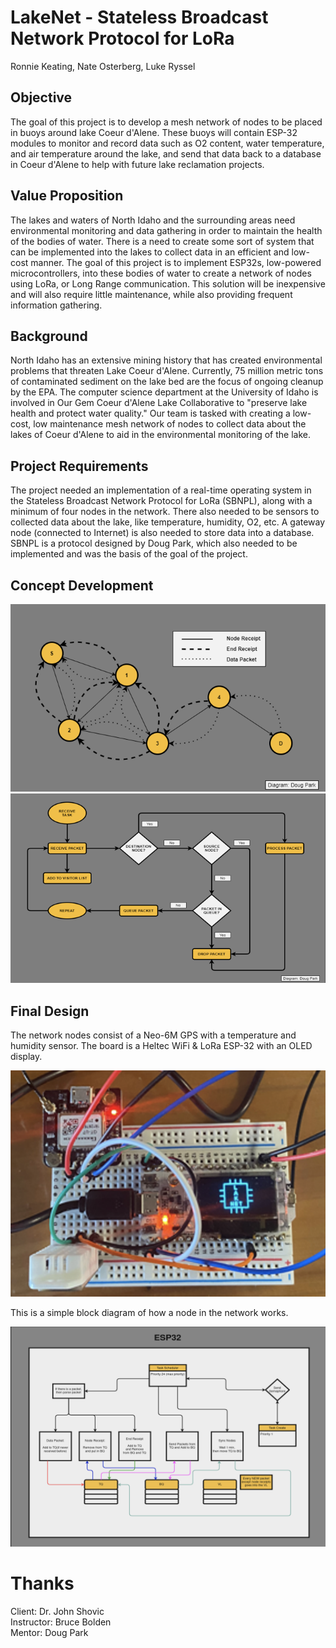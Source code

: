 # LakeNet - Stateless Broadcast Network Protocol for LoRa
Ronnie Keating, Nate Osterberg, Luke Ryssel
## Objective
The goal of this project is to develop a mesh network of nodes to be placed in buoys around lake Coeur d'Alene. These buoys will contain ESP-32 modules to monitor and record data such as O2 content, water temperature, and air temperature around the lake, and send that data back to a database in Coeur d'Alene to help with future lake reclamation projects.  
  
## Value Proposition
The lakes and waters of North Idaho and the surrounding areas need environmental monitoring and data gathering in order to maintain the health of the bodies of water. There is a need to create some sort of system that can be implemented into the lakes to collect data in an efficient and low-cost manner. The goal of this project is to implement ESP32s, low-powered microcontrollers, into these bodies of water to create a network of nodes using LoRa, or Long Range communication. This solution will be inexpensive and will also require little maintenance, while also providing frequent information gathering.  
  
## Background
North Idaho has an extensive mining history that has created environmental problems that threaten Lake Coeur d'Alene. Currently, 75 million metric tons of contaminated sediment on the lake bed are the focus of ongoing cleanup by the EPA. The computer science department at the University of Idaho is involved in Our Gem Coeur d'Alene Lake Collaborative to "preserve lake health and protect water quality." Our team is tasked with creating a low-cost, low maintenance mesh network of nodes to collect data about the lakes of Coeur d'Alene to aid in the environmental monitoring of the lake.  
  
## Project Requirements
The project needed an implementation of a real-time operating system in the Stateless Broadcast Network Protocol for LoRa (SBNPL), along with a minimum of four nodes in the network. There also needed to be sensors to collected data about the lake, like temperature, humidity, O2, etc. A gateway node (connected to Internet) is also needed to store data into a database. SBNPL is a protocol designed by Doug Park, which also needed to be implemented and was the basis of the goal of the project.  
  
## Concept Development
![Network Diagram](./img/SBNPLDiagram1.png)
![](./img/SBNPLDiagram2.png)

## Final Design
The network nodes consist of a Neo-6M GPS with a temperature and humidity sensor. The board is a Heltec WiFi & LoRa ESP-32 with an OLED display.  

![](./img/PhysicalNode.png)  

This is a simple block diagram of how a node in the network works.  

![](./img/BlockDiagram.png)  


# Thanks
Client: Dr. John Shovic  
Instructor: Bruce Bolden  
Mentor: Doug Park
